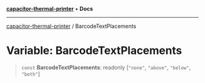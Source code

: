 [**capacitor-thermal-printer**](../README.md) • **Docs**

***

[capacitor-thermal-printer](../README.md) / BarcodeTextPlacements

# Variable: BarcodeTextPlacements

> `const` **BarcodeTextPlacements**: readonly [`"none"`, `"above"`, `"below"`, `"both"`]
